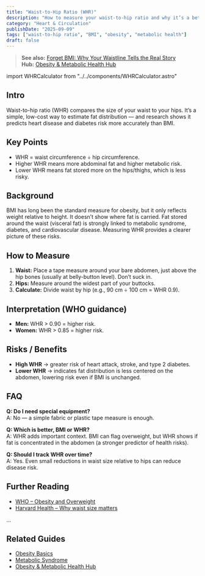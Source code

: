 ```yaml
---
title: "Waist-to-Hip Ratio (WHR)"
description: "How to measure your waist-to-hip ratio and why it’s a better predictor of health risks than BMI."
category: "Heart & Circulation"
publishDate: "2025-09-09"
tags: ["waist-to-hip ratio", "BMI", "obesity", "metabolic health"]
draft: false
---
```


> **See also:** [Forget BMI: Why Your Waistline Tells the Real Story](/posts/forget-bmi-waistline)  
> **Hub:** [Obesity & Metabolic Health Hub](/guides/obesity-metabolic-health-hub)

import WHRCalculator from "../../components/WHRCalculator.astro"

<WHRCalculator client:load />

## Intro
Waist-to-hip ratio (WHR) compares the size of your waist to your hips. It’s a simple, low-cost way to estimate fat distribution — and research shows it predicts heart disease and diabetes risk more accurately than BMI.

## Key Points
- WHR = waist circumference ÷ hip circumference.  
- Higher WHR means more abdominal fat and higher metabolic risk.  
- Lower WHR means fat stored more on the hips/thighs, which is less risky.  

## Background
BMI has long been the standard measure for obesity, but it only reflects weight relative to height. It doesn’t show where fat is carried. Fat stored around the waist (visceral fat) is strongly linked to metabolic syndrome, diabetes, and cardiovascular disease. Measuring WHR provides a clearer picture of these risks.

## How to Measure
1. **Waist:** Place a tape measure around your bare abdomen, just above the hip bones (usually at belly-button level). Don’t suck in.  
2. **Hips:** Measure around the widest part of your buttocks.  
3. **Calculate:** Divide waist by hip (e.g., 90 cm ÷ 100 cm = WHR 0.9).  

## Interpretation (WHO guidance)
- **Men:** WHR > 0.90 = higher risk.  
- **Women:** WHR > 0.85 = higher risk.  

## Risks / Benefits
- **High WHR** → greater risk of heart attack, stroke, and type 2 diabetes.  
- **Lower WHR** → indicates fat distribution is less centered on the abdomen, lowering risk even if BMI is unchanged.  

## FAQ
**Q: Do I need special equipment?**  
A: No — a simple fabric or plastic tape measure is enough.  

**Q: Which is better, BMI or WHR?**  
A: WHR adds important context. BMI can flag overweight, but WHR shows if fat is concentrated in the abdomen (a stronger predictor of health risks).  

**Q: Should I track WHR over time?**  
A: Yes. Even small reductions in waist size relative to hips can reduce disease risk.  

## Further Reading
- [WHO – Obesity and Overweight](https://www.who.int/news-room/fact-sheets/detail/obesity-and-overweight)  
- [Harvard Health – Why waist size matters](https://www.health.harvard.edu/staying-healthy/abdominal-obesity-and-your-health)  

...
## Related Guides
- [Obesity Basics](/guides/obesity-basics)  
- [Metabolic Syndrome](/guides/metabolic-syndrome)  
- [Obesity & Metabolic Health Hub](/guides/obesity-metabolic-health-hub)  
